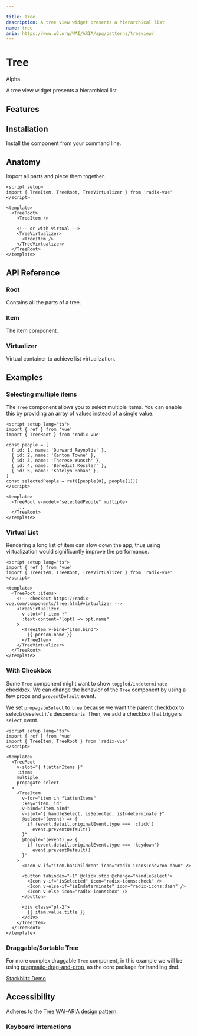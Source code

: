 ```yaml
---

title: Tree
description: A tree view widget presents a hierarchical list
name: tree
aria: https://www.w3.org/WAI/ARIA/apg/patterns/treeview/
---
```


# Tree

<Badge>Alpha</Badge>

<Description>
A tree view widget presents a hierarchical list
</Description>

<ComponentPreview name="Tree" />

## Features

<Highlights
  :features="[
    'Can be controlled or uncontrolled.',
    'Focus is fully managed.',
    'Full keyboard navigation.',
    'Supports Right to Left direction.',
    'Different selection behavior.',
  ]"
/>

## Installation

Install the component from your command line.

<InstallationTabs value="radix-vue" />

## Anatomy

Import all parts and piece them together.

```vue
<script setup>
import { TreeItem, TreeRoot, TreeVirtualizer } from 'radix-vue'
</script>

<template>
  <TreeRoot>
    <TreeItem />

    <!-- or with virtual -->
    <TreeVirtualizer>
      <TreeItem />
    </TreeVirtualizer>
  </TreeRoot>
</template>
```

## API Reference

### Root

Contains all the parts of a tree.

<!-- @include: @/meta/TreeRoot.md -->

### Item

The item component.

<!-- @include: @/meta/TreeItem.md -->

<DataAttributesTable
  :data="[
    {
      attribute: '[data-indent]',
      values: 'Number',
    },
    {
      attribute: '[data-expanded]',
      values: 'Present when expanded',
    },
    {
      attribute: '[data-selected]',
      values: 'Present when selected',
    },
  ]"
/>

### Virtualizer

Virtual container to achieve list virtualization.

<!-- @include: @/meta/TreeVirtualizer.md -->

## Examples

### Selecting multiple items

The `Tree` component allows you to select multiple items. You can enable this by providing an array of values instead of a single value.

```vue line=12,16
<script setup lang="ts">
import { ref } from 'vue'
import { TreeRoot } from 'radix-vue'

const people = [
  { id: 1, name: 'Durward Reynolds' },
  { id: 2, name: 'Kenton Towne' },
  { id: 3, name: 'Therese Wunsch' },
  { id: 4, name: 'Benedict Kessler' },
  { id: 5, name: 'Katelyn Rohan' },
]
const selectedPeople = ref([people[0], people[1]])
</script>

<template>
  <TreeRoot v-model="selectedPeople" multiple>
    ...
  </TreeRoot>
</template>
```

### Virtual List

Rendering a long list of item can slow down the app, thus using virtualization would significantly improve the performance.

```vue line=9-16
<script setup lang="ts">
import { ref } from 'vue'
import { TreeItem, TreeRoot, TreeVirtualizer } from 'radix-vue'
</script>

<template>
  <TreeRoot :items>
    <!-- checkout https://radix-vue.com/components/tree.html#virtualizer -->
    <TreeVirtualizer
      v-slot="{ item }"
      :text-content="(opt) => opt.name"
    >
      <TreeItem v-bind="item.bind">
        {{ person.name }}
      </TreeItem>
    </TreeVirtualizer>
  </TreeRoot>
</template>
```

### With Checkbox

Some `Tree` component might want to show `toggled/indeterminate` checkbox. We can change the behavior of the `Tree` component by using a few props and `preventDefault` event.

We set `propagateSelect` to `true` because we want the parent checkbox to select/deselect it's descendants. Then, we add a checkbox that triggers `select` event.

```vue line=10-11,17-25,29-33
<script setup lang="ts">
import { ref } from 'vue'
import { TreeItem, TreeRoot } from 'radix-vue'
</script>

<template>
  <TreeRoot
    v-slot="{ flattenItems }"
    :items
    multiple
    propagate-select
  >
    <TreeItem
      v-for="item in flattenItems"
      :key="item._id"
      v-bind="item.bind"
      v-slot="{ handleSelect, isSelected, isIndeterminate }"
      @select="(event) => {
        if (event.detail.originalEvent.type === 'click')
          event.preventDefault()
      }"
      @toggle="(event) => {
        if (event.detail.originalEvent.type === 'keydown')
          event.preventDefault()
      }"
    >
      <Icon v-if="item.hasChildren" icon="radix-icons:chevron-down" />

      <button tabindex="-1" @click.stop @change="handleSelect">
        <Icon v-if="isSelected" icon="radix-icons:check" />
        <Icon v-else-if="isIndeterminate" icon="radix-icons:dash" />
        <Icon v-else icon="radix-icons:box" />
      </button>

      <div class="pl-2">
        {{ item.value.title }}
      </div>
    </TreeItem>
  </TreeRoot>
</template>
```

### Draggable/Sortable Tree

For more complex draggable `Tree` component, in this example we will be using [pragmatic-drag-and-drop](https://github.com/atlassian/pragmatic-drag-and-drop), as the core package for handling dnd.

[Stackblitz Demo](https://stackblitz.com/~/github.com/zernonia/radix-vue-tree)

## Accessibility

Adheres to the [Tree WAI-ARIA design pattern](https://www.w3.org/WAI/ARIA/apg/patterns/treeview/).

### Keyboard Interactions

<KeyboardTable
  :data="[
    {
      keys: ['Enter'],
      description: '<span>When highlight on <code>TreeItem</code>, selects the focused item. </span>',
    },
    {
      keys: ['ArrowDown'],
      description: 'When focus is on <code>TreeItem</code>, moves focus to the next item. </span>',
    },
    {
      keys: ['ArrowUp'],
      description: 'When focus is on <code>TreeItem</code>, moves focus to the previous item. </span>',
    },
    {
      keys: ['Home'],
      description: '<span>Moves focus and highlight to the first item.</span>',
    },
    {
      keys: ['End'],
      description: '<span>Moves focus and highlight to the last item.</span>',
    },
    {
      keys: ['Ctrl/Cmd + A'],
      description: '<span>Select all the items.</span>',
    }
  ]"
/>
